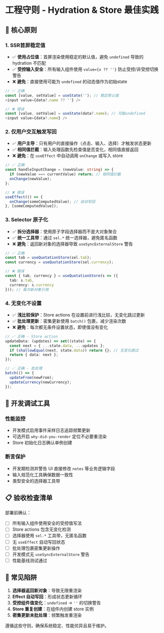 # 工程守则 - Hydration & Store 最佳实践

## 🎯 核心原则

### 1. SSR首屏稳定值
- ✅ **使用占位值**：首屏渲染使用稳定的默认值，避免 `undefined` 导致的 hydration 不匹配
- ✅ **受控输入安全**：所有输入组件使用 `value={x ?? ''}` 防止受控/非受控切换警告
- ❌ **避免**：直接使用可能为 `undefined` 的动态值作为初始state

```typescript
// ✅ 正确
const [value, setValue] = useState(''); // 稳定默认值
<input value={data?.name ?? ''} />

// ❌ 错误  
const [value, setValue] = useState(data?.name); // 可能undefined
<input value={data?.name} />
```

### 2. 仅用户交互触发写回
- ✅ **用户主导**：只有用户的直接操作（点击、输入、选择）才触发状态更新
- ✅ **相同值拦截**：输入处理函数先检查值是否变化，相同值直接返回
- ❌ **避免**：在 `useEffect` 中自动调用 `onChange` 或写入 store

```typescript
// ✅ 正确
const handleInputChange = (newValue: string) => {
  if (newValue === currentValue) return; // 相同值拦截
  onChange(newValue);
};

// ❌ 错误
useEffect(() => {
  onChange(someComputedValue); // 自动写回
}, [someComputedValue]);
```

### 3. Selector 原子化
- ✅ **拆分选择器**：使用原子字段选择器而不是大对象聚合
- ✅ **统一工具带**：通过 `sel.*` 统一选择器，避免匿名函数
- ❌ **避免**：返回新对象的选择器导致 `useSyncExternalStore` 警告

```typescript
// ✅ 正确
const tab = useQuotationStore(sel.tab);
const currency = useQuotationStore(sel.currency);

// ❌ 错误
const { tab, currency } = useQuotationStore(s => ({ 
  tab: s.tab, 
  currency: s.currency 
})); // 每次新对象引用
```

### 4. 无变化不设置
- ✅ **浅比较保护**：Store actions 在设置前进行浅比较，无变化跳过更新
- ✅ **批处理更新**：密集更新使用 `batch()` 包裹，减少渲染次数
- ❌ **避免**：每次都无条件设置状态，即使值没有变化

```typescript
// ✅ 正确 - Store action
updateData: (updates) => set((state) => {
  const next = { ...state.data, ...updates };
  if (shallowEqual(next, state.data)) return {}; // 无变化跳过
  return { data: next };
});

// ✅ 正确 - 批处理
batch(() => {
  updateFrom(newFrom);
  updateCurrency(newCurrency);
});
```

## 🔧 开发调试工具

### 性能监控
- 开发模式启用事件采样日志追踪频繁更新
- 可选开启 `why-did-you-render` 定位不必要重渲染
- Store 初始化日志确认单例创建

### 断言保护
- 开发期检测并警告 UI 直接修改 `notes` 等业务逻辑字段
- 输入规范化工具确保数据一致性
- 类型安全的选择器工具带

## 📋 验收检查清单

部署前确认：
- [ ] 所有输入组件使用安全的受控值写法
- [ ] Store actions 包含无变化检测
- [ ] 选择器使用 `sel.*` 工具带，无匿名函数
- [ ] 无 `useEffect` 自动写回状态
- [ ] 批处理包裹密集更新操作
- [ ] 开发模式无 `useSyncExternalStore` 警告
- [ ] 性能基线测试通过

## 🚨 常见陷阱

1. **选择器返回新对象**：导致无限重渲染
2. **Effect 自动写回**：形成状态更新循环  
3. **受控组件值变化**：`undefined` → `''` 的切换警告
4. **Store 重复创建**：在组件内创建 store 实例
5. **密集更新未批处理**：频繁触发重渲染

遵循这些守则，确保系统稳定、性能优异且易于维护。
